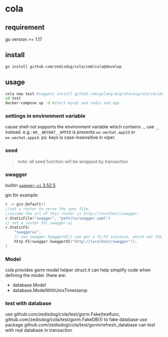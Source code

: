 # cola

## requirement
go version >= 1.17

## install
```bash
go install github.com/zedisdog/cola/cmd/cola@develop
```
## usage
```bash
cola new test #suggest install github.com/golang-migrate/migrate/v4/cmd/migrate@latest for database migrate
cd test
docker-compose up -d #start mysql and redis and app
```
### settings in environment variable
cause shell not supports the environment variable which contains `.`, use `__` instead.
e.g.: `WX__WECHAT__APPID` is presents `wx.wechat.appId` or `wx.wechat.appid`. ps: keys is case-insensitive in viper.

### seed
> note: all seed function will be wrapped by transaction

### swagger
builtin [`swagger-ui` 3.52.5](https://github.com/swagger-api/swagger-ui)

gin for example:
```go
r := gin.Default()
//set a router to serve the spec file.
//assume the url of this router is http://localhost/swagger.
r.StaticFile("swagger", "path/to/swagger.yaml")
// set a router for swagger-ui
r.StaticFS(
    "swaggerui",
    // use swagger.SwaggerUI() can get a fs.FS instance, which set the spec file uri to specific one.
    http.FS(swagger.SwaggerUI("http://localhost/swagger")),
)
```

### Model
cola provides gorm model helper struct.it can help simplify code when defining the model.
there are:

* database.Model
* database.ModelWithUnixTimestamp

### test with database
use github.com/zedisdog/cola/test/gorm.Fake(testfunc, github.com/zedisdog/cola/test/gorm.FakeDB()) to fake database
use package github.com/zedisdog/cola/test/gorm/refresh_database can test with real database in transaction